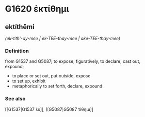 # G1620 ἐκτίθημι

## ektíthēmi

_(ek-tith'-ay-mee | ek-TEE-thay-mee | ake-TEE-thay-mee)_

### Definition

from G1537 and G5087; to expose; figuratively, to declare; cast out, expound; 

- to place or set out, put outside, expose
- to set up, exhibit
- metaphorically to set forth, declare, expound

### See also

[[G1537|G1537 ἐκ]], [[G5087|G5087 τίθημι]]
